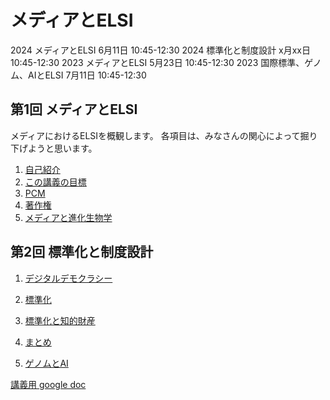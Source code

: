 # メディアとELSI
2024 メディアとELSI 6月11日 10:45-12:30
2024 標準化と制度設計 x月xx日 10:45-12:30
2023 メディアとELSI 5月23日 10:45-12:30
2023 国際標準、ゲノム、AIとELSI 7月11日 10:45-12:30

## 第1回 メディアとELSI


メディアにおけるELSIを概観します。
各項目は、みなさんの関心によって掘り下げようと思います。

1. [自己紹介](01_10_self_introduction.md)
1. [この講義の目標](01_20_introduction.md)
1. [PCM](01_30_PCM.md)
1. [著作権](01_40_copyright.md)
1. [メディアと進化生物学](01_50_evolutional_sociology.md)

## 第2回 標準化と制度設計
1. [デジタルデモクラシー](02_10_digitaldemocracy.md)
1. [標準化](02_20_standardization.md)
1. [標準化と知的財産](02_30_standardization.md)

1. [まとめ](02_40_conclusion.md)
1. [ゲノムとAI](02_050_genomeandai.md)



[講義用 google doc](https://docs.google.com/document/d/1hmgOeF4epq0vflLXdMDp3cc7sJl1ow9kgsXUZWptq28/edit?usp=drive_link)